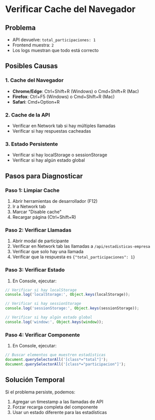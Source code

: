 # Verificar Cache del Navegador

## Problema
- API devuelve: `total_participaciones: 1`
- Frontend muestra: `2`
- Los logs muestran que todo está correcto

## Posibles Causas

### 1. Cache del Navegador
- **Chrome/Edge**: Ctrl+Shift+R (Windows) o Cmd+Shift+R (Mac)
- **Firefox**: Ctrl+F5 (Windows) o Cmd+Shift+R (Mac)
- **Safari**: Cmd+Option+R

### 2. Cache de la API
- Verificar en Network tab si hay múltiples llamadas
- Verificar si hay respuestas cacheadas

### 3. Estado Persistente
- Verificar si hay localStorage o sessionStorage
- Verificar si hay algún estado global

## Pasos para Diagnosticar

### Paso 1: Limpiar Cache
1. Abrir herramientas de desarrollador (F12)
2. Ir a Network tab
3. Marcar "Disable cache"
4. Recargar página (Ctrl+Shift+R)

### Paso 2: Verificar Llamadas
1. Abrir modal de participante
2. Verificar en Network tab las llamadas a `/api/estadisticas-empresa`
3. Verificar que solo hay una llamada
4. Verificar que la respuesta es `{"total_participaciones": 1}`

### Paso 3: Verificar Estado
1. En Console, ejecutar:
```javascript
// Verificar si hay localStorage
console.log('localStorage:', Object.keys(localStorage));

// Verificar si hay sessionStorage
console.log('sessionStorage:', Object.keys(sessionStorage));

// Verificar si hay algún estado global
console.log('window:', Object.keys(window));
```

### Paso 4: Verificar Componente
1. En Console, ejecutar:
```javascript
// Buscar elementos que muestren estadísticas
document.querySelectorAll('[class*="total"]');
document.querySelectorAll('[class*="participacion"]');
```

## Solución Temporal
Si el problema persiste, podemos:
1. Agregar un timestamp a las llamadas de API
2. Forzar recarga completa del componente
3. Usar un estado diferente para las estadísticas 